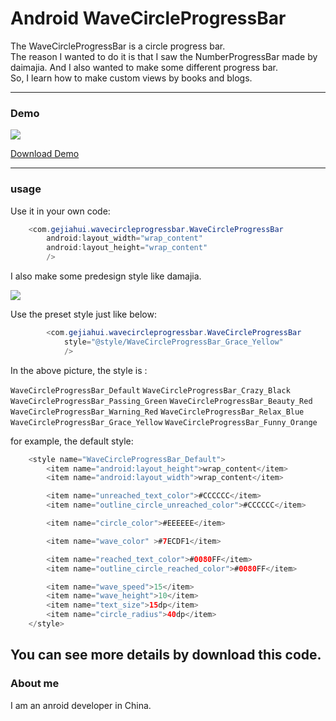 # Android WaveCircleProgressBar
The WaveCircleProgressBar is a circle progress bar.</br>
The reason I wanted to do it is that I saw the NumberProgressBar made by daimajia. And I also wanted to make some different progress bar.</br>
So, I learn how to make custom views by books and blogs.</br> 

---
### Demo

![](https://github.com/Anler2015/WaveCircleProgressBar/blob/master/outputs/3.gif)

[Download Demo](https://github.com/Anler2015/WaveCircleProgressBar/blob/master/outputs/sample-debug.apk) 

---
### usage

Use it in your own code:
```java
    <com.gejiahui.wavecircleprogressbar.WaveCircleProgressBar
        android:layout_width="wrap_content"
        android:layout_height="wrap_content"
        />
```	
I also make some predesign style like damajia.

![](https://github.com/Anler2015/WaveCircleProgressBar/blob/master/outputs/2.gif)

Use the preset style just like below:
```java
        <com.gejiahui.wavecircleprogressbar.WaveCircleProgressBar
            style="@style/WaveCircleProgressBar_Grace_Yellow"
            />
```

In the above picture, the style is : 

`WaveCircleProgressBar_Default`
`WaveCircleProgressBar_Crazy_Black`
`WaveCircleProgressBar_Passing_Green`
`WaveCircleProgressBar_Beauty_Red`
`WaveCircleProgressBar_Warning_Red`
`WaveCircleProgressBar_Relax_Blue`
`WaveCircleProgressBar_Grace_Yellow`
`WaveCircleProgressBar_Funny_Orange`

for example, the default style:
```java
    <style name="WaveCircleProgressBar_Default">
        <item name="android:layout_height">wrap_content</item>
        <item name="android:layout_width">wrap_content</item>

        <item name="unreached_text_color">#CCCCCC</item>
        <item name="outline_circle_unreached_color">#CCCCCC</item>

        <item name="circle_color">#EEEEEE</item>

        <item name="wave_color" >#7ECDF1</item>

        <item name="reached_text_color">#0080FF</item>
        <item name="outline_circle_reached_color">#0080FF</item>

        <item name="wave_speed">15</item>
        <item name="wave_height">10</item>
        <item name="text_size">15dp</item>
        <item name="circle_radius">40dp</item>
    </style>
```

You can see more details by download this code.
---
### About me

I am an anroid developer in China.















